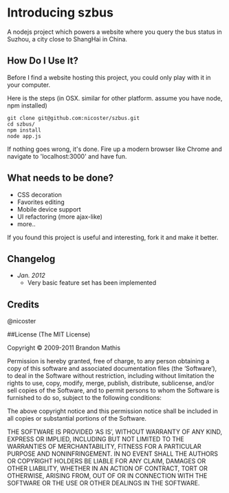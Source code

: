 # Introducing szbus
A nodejs project which powers a website where you query the bus status in Suzhou, a city close to ShangHai in China.


## How Do I Use It?
Before I find a website hosting this project, you could only play with it in your computer.

Here is the steps (in OSX. similar for other platform. assume you have node, npm installed)

    git clone git@github.com:nicoster/szbus.git
    cd szbus/
    npm install
    node app.js


If nothing goes wrong, it's done. Fire up a modern browser like Chrome and navigate to 'localhost:3000' and have fun.

## What needs to be done?
* CSS decoration
* Favorites editing
* Mobile device support
* UI refactoring (more ajax-like)
* more.. 

If you found this project is useful and interesting, fork it and make it better.

## Changelog
* _Jan. 2012_ 
  * Very basic feature set has been implemented


## Credits
@nicoster

##License
(The MIT License)

Copyright © 2009-2011 Brandon Mathis

Permission is hereby granted, free of charge, to any person obtaining a copy of this software and associated documentation files (the ‘Software’), to deal in the Software without restriction, including without limitation the rights to use, copy, modify, merge, publish, distribute, sublicense, and/or sell copies of the Software, and to permit persons to whom the Software is furnished to do so, subject to the following conditions:

The above copyright notice and this permission notice shall be included in all copies or substantial portions of the Software.

THE SOFTWARE IS PROVIDED ‘AS IS’, WITHOUT WARRANTY OF ANY KIND, EXPRESS OR IMPLIED, INCLUDING BUT NOT LIMITED TO THE WARRANTIES OF MERCHANTABILITY, FITNESS FOR A PARTICULAR PURPOSE AND NONINFRINGEMENT. IN NO EVENT SHALL THE AUTHORS OR COPYRIGHT HOLDERS BE LIABLE FOR ANY CLAIM, DAMAGES OR OTHER LIABILITY, WHETHER IN AN ACTION OF CONTRACT, TORT OR OTHERWISE, ARISING FROM, OUT OF OR IN CONNECTION WITH THE SOFTWARE OR THE USE OR OTHER DEALINGS IN THE SOFTWARE.

